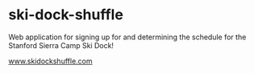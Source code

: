 ski-dock-shuffle
================

Web application for signing up for and determining the schedule for the Stanford Sierra Camp Ski Dock!

www.skidockshuffle.com
